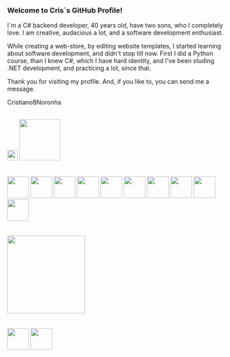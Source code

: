 ### Welcome to Cris`s GitHub Profile!

I`m a C# backend developer, 40 years old, have two sons, who I completely love. I am creative, audacious a lot, and a software development enthusiast.

While creating a web-store, by editing website templates, I started learning about software development, and didn't stop till now. First I did a Python course, than I knew C#, which I have hard identity, and I've been studing .NET development, and practicing a lot, since that.

Thank you for visiting my profile. And, if you like to, you can send me a message.

CristianoBNoronha
</br></br>
<div>
  <a>
    <href = "mailto:crisnordev@hotmail.com"><img src="https://img.shields.io/badge/Gmail-D14836?style=for-the-badge&logo=gmail&logoColor=white" height="24" target="_blank">
    <href="https://www.linkedin.com/in/crisnordev/" target="_blank"><img src="https://img.shields.io/badge/-LinkedIn-%230077B5?style=for-the-badge&logo=linkedin&logoColor=white" width="95" target="_blank">   
  </a>
</div>
</br></br>
<div>
  <a>
    <img src="https://cdn.jsdelivr.net/gh/devicons/devicon/icons/csharp/csharp-original.svg" width="50" height="50" />
    <img src="https://cdn.jsdelivr.net/gh/devicons/devicon/icons/dot-net/dot-net-plain-wordmark.svg" width="50" height="50" />
    <img src="https://cdn.jsdelivr.net/gh/devicons/devicon/icons/microsoftsqlserver/microsoftsqlserver-plain-wordmark.svg" width="50" height="50" />                    
    <img src="https://cdn.jsdelivr.net/gh/devicons/devicon/icons/git/git-original.svg" width="50" height="50" />          
    <img src="https://cdn.jsdelivr.net/gh/devicons/devicon/icons/html5/html5-plain-wordmark.svg" width="50" height="50" />
    <img src="https://cdn.jsdelivr.net/gh/devicons/devicon/icons/docker/docker-original-wordmark.svg" width="50" height="50" />
    <img src="https://cdn.jsdelivr.net/gh/devicons/devicon/icons/github/github-original-wordmark.svg" width="50" height="50" />
    <img src="https://cdn.jsdelivr.net/gh/devicons/devicon/icons/nuget/nuget-original-wordmark.svg" width="50" height="50" />                  
    <img src="https://cdn.jsdelivr.net/gh/devicons/devicon/icons/azure/azure-original-wordmark.svg" width="50" height="50" />                   
    <img src="https://cdn.jsdelivr.net/gh/devicons/devicon/icons/python/python-original-wordmark.svg" width="50" height="50" />
  </a>
</div>
</br></br>
 <div>
  <a href="https://github.com/crisnordev">  
  <img height="180em" src="https://github-readme-stats.vercel.app/api/top-langs/?username=crisnordev&layout=compact&langs_count=7&theme=tokyonight"/>
</div>
</br></br>
<div>
    <a>
      <img src="https://cdn.jsdelivr.net/gh/devicons/devicon/icons/jetbrains/jetbrains-original.svg" width="50" height="50" />
      <img src="https://cdn.jsdelivr.net/gh/devicons/devicon/icons/visualstudio/visualstudio-plain.svg" width="50" height="50" />
    </a>    
          
